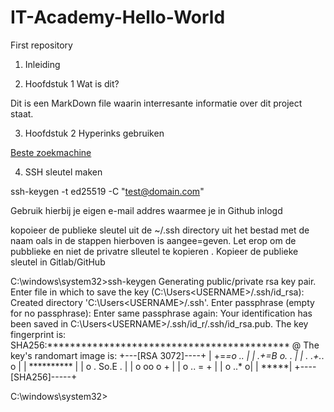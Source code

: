 # IT-Academy-Hello-World
First repository
1. Inleiding

3. Hoofdstuk 1 Wat is dit?

Dit is een MarkDown file waarin interresante informatie over dit project staat.

3. Hoofdstuk 2 Hyperinks gebruiken

[Beste zoekmachine](https://duckduckgo.com)

4. SSH sleutel maken

ssh-keygen -t ed25519 -C "test@domain.com"

Gebruik hierbij je eigen e-mail addres waarmee je in Github inlogd

kopoieer de publieke sleutel uit de ~/.ssh directory uit het bestad met de naam oals in de stappen hierboven is aangee=geven.
Let erop om de pubblieke en niet de privatre slleutel te kopieren . Kopieer de publieke sleutel in Gitlab/GitHub

C:\windows\system32>ssh-keygen
Generating public/private rsa key pair.
Enter file in which to save the key (C:\Users\<USERNAME>/.ssh/id_rsa):
Created directory 'C:\Users\<USERNAME>/.ssh'.
Enter passphrase (empty for no passphrase):
Enter same passphrase again:
Your identification has been saved in C:\Users\<USERNAME>/.ssh/id_r<USERNAME>/.ssh/id_rsa.pub.
The key fingerprint is:
SHA256:******************************************* <USERNAME>@<COMPUTERNAME>
The key's randomart image is:
+---[RSA 3072]----+
|     +=*=o  ..   |
|     .+=B o.  .  |
|    . .+.*.  o   |
|     **********  |
|    o . So.E   . |
|       o oo o +  |
|        o .. = + |
|         o  ..* o|
|            *****|
+----[SHA256]-----+

C:\windows\system32>

